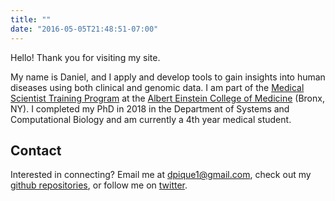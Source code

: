 ```yaml
---
title: ""
date: "2016-05-05T21:48:51-07:00"
---
```


Hello! Thank you for visiting my site.

My name is Daniel, and I apply and develop tools to gain insights into human diseases using both clinical and genomic data. I am part of the <span> <a href="https://www.einstein.yu.edu/education/mstp/" target="_blank">Medical Scientist Training Program</a> </span> at the <span> <a href="https://www.einstein.yu.edu/" target="_blank">Albert Einstein College of Medicine</a> </span> (Bronx, NY). I completed my PhD in 2018 in the Department of Systems and Computational Biology and am currently a 4th year medical student.


## Contact

Interested in connecting? Email me at dpique1@gmail.com, check out my [github repositories](https://github.com/dpique/), or follow me on [twitter](https://twitter.com/dpique12).

